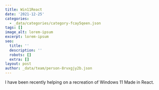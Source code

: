 ```yaml
---
title: Win11React
date: '2021-12-25'
categories:
  - _data/categories/category-fcay5qeen.json
tags: []
image_alt: lorem-ipsum
excerpt: lorem-ipsum
seo:
  title: ''
  description: ''
  robots: []
  extra: []
layout: post
author: _data/team/person-8rvxgjy2b.json
---
```

I have been recently helping on a recreation of Windows 11 Made in React.
